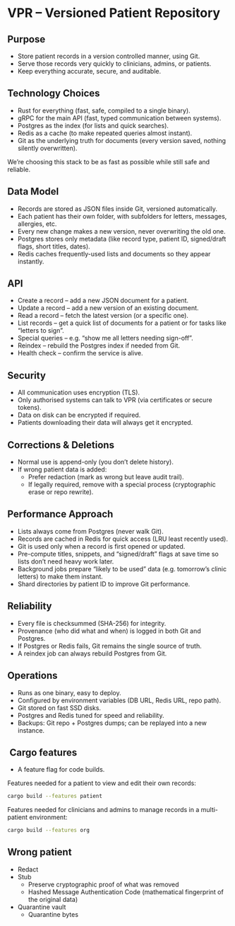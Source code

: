 # VPR – Versioned Patient Repository

## Purpose

- Store patient records in a version controlled manner, using Git.
- Serve those records very quickly to clinicians, admins, or patients.
- Keep everything accurate, secure, and auditable.

## Technology Choices

- Rust for everything (fast, safe, compiled to a single binary).
- gRPC for the main API (fast, typed communication between systems).
- Postgres as the index (for lists and quick searches).
- Redis as a cache (to make repeated queries almost instant).
- Git as the underlying truth for documents (every version saved, nothing silently overwritten).

We’re choosing this stack to be as fast as possible while still safe and reliable.

## Data Model

- Records are stored as JSON files inside Git, versioned automatically.
- Each patient has their own folder, with subfolders for letters, messages, allergies, etc.
- Every new change makes a new version, never overwriting the old one.
- Postgres stores only metadata (like record type, patient ID, signed/draft flags, short titles, dates).
- Redis caches frequently-used lists and documents so they appear instantly.

## API

- Create a record – add a new JSON document for a patient.
- Update a record – add a new version of an existing document.
- Read a record – fetch the latest version (or a specific one).
- List records – get a quick list of documents for a patient or for tasks like “letters to sign”.
- Special queries – e.g. “show me all letters needing sign-off”.
- Reindex – rebuild the Postgres index if needed from Git.
- Health check – confirm the service is alive.

## Security

- All communication uses encryption (TLS).
- Only authorised systems can talk to VPR (via certificates or secure tokens).
- Data on disk can be encrypted if required.
- Patients downloading their data will always get it encrypted.

## Corrections & Deletions

- Normal use is append-only (you don’t delete history).
- If wrong patient data is added:
  - Prefer redaction (mark as wrong but leave audit trail).
  - If legally required, remove with a special process (cryptographic erase or repo rewrite).

## Performance Approach

- Lists always come from Postgres (never walk Git).
- Records are cached in Redis for quick access (LRU least recently used).
- Git is used only when a record is first opened or updated.
- Pre-compute titles, snippets, and “signed/draft” flags at save time so lists don’t need heavy work later.
- Background jobs prepare “likely to be used” data (e.g. tomorrow’s clinic letters) to make them instant.
- Shard directories by patient ID to improve Git performance.

## Reliability

- Every file is checksummed (SHA-256) for integrity.
- Provenance (who did what and when) is logged in both Git and Postgres.
- If Postgres or Redis fails, Git remains the single source of truth.
- A reindex job can always rebuild Postgres from Git.

## Operations

- Runs as one binary, easy to deploy.
- Configured by environment variables (DB URL, Redis URL, repo path).
- Git stored on fast SSD disks.
- Postgres and Redis tuned for speed and reliability.
- Backups: Git repo + Postgres dumps; can be replayed into a new instance.

##  Cargo features

- A feature flag for code builds.

Features needed for a patient to view and edit their own records:

```bash
cargo build --features patient
```

Features needed for clinicians and admins to manage records in a multi-patient environment:

```bash
cargo build --features org
```

## Wrong patient

- Redact
- Stub
  - Preserve cryptographic proof of what was removed
  - Hashed Message Authentication Code (mathematical fingerprint of the original data)
- Quarantine vault
  - Quarantine bytes
